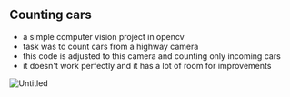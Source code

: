 ## Counting cars

- a simple computer vision project in opencv
- task was to count cars from a highway camera
- this code is adjusted to this camera and counting only incoming cars
- it doesn't work perfectly and it has a lot of room for improvements

![Untitled](https://user-images.githubusercontent.com/89583742/164744388-7cb001b7-0e8a-4e00-9950-2a8ed6bb14c6.png)
